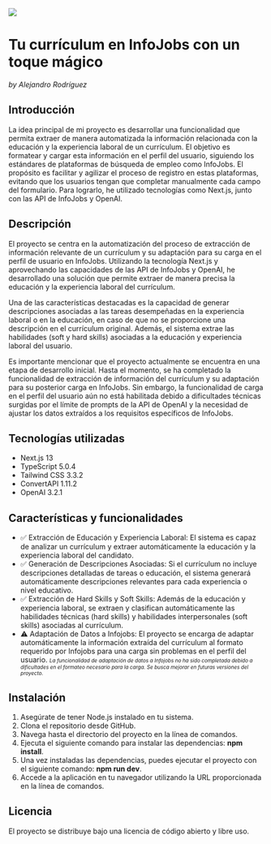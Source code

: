 [![](https://img.shields.io/badge/-Demo-lightgreen?style=for-the-badge&theme=dark)](https://infojobs-hackathon-production-9463.up.railway.app/)

# Tu currículum en InfoJobs con un toque mágico
*by Alejandro Rodríguez*

## Introducción

La idea principal de mi proyecto es desarrollar una funcionalidad que permita extraer de manera automatizada la información relacionada con la educación y la experiencia laboral de un currículum. El objetivo es formatear y cargar esta información en el perfil del usuario, siguiendo los estándares de plataformas de búsqueda de empleo como InfoJobs. El propósito es facilitar y agilizar el proceso de registro en estas plataformas, evitando que los usuarios tengan que completar manualmente cada campo del formulario. Para lograrlo, he utilizado tecnologías como Next.js, junto con las API de InfoJobs y OpenAI.

## Descripción

El proyecto se centra en la automatización del proceso de extracción de información relevante de un currículum y su adaptación para su carga en el perfil de usuario en InfoJobs. Utilizando la tecnología Next.js y aprovechando las capacidades de las API de InfoJobs y OpenAI, he desarrollado una solución que permite extraer de manera precisa la educación y la experiencia laboral del currículum.

Una de las características destacadas es la capacidad de generar descripciones asociadas a las tareas desempeñadas en la experiencia laboral o en la educación, en caso de que no se proporcione una descripción en el currículum original. Además, el sistema extrae las habilidades (soft y hard skills) asociadas a la educación y experiencia laboral del usuario.

Es importante mencionar que el proyecto actualmente se encuentra en una etapa de desarrollo inicial. Hasta el momento, se ha completado la funcionalidad de extracción de información del currículum y su adaptación para su posterior carga en InfoJobs. Sin embargo, la funcionalidad de carga en el perfil del usuario aún no está habilitada debido a dificultades técnicas surgidas por el límite de prompts de la API de OpenAI y la necesidad de ajustar los datos extraídos a los requisitos específicos de InfoJobs.

## Tecnologías utilizadas

- Next.js 13
- TypeScript 5.0.4
- Tailwind CSS 3.3.2
- ConvertAPI 1.11.2
- OpenAI 3.2.1

## Características y funcionalidades

- ✅ Extracción de Educación y Experiencia Laboral: El sistema es capaz de analizar un currículum y extraer automáticamente la educación y la experiencia laboral del candidato.
- ✅ Generación de Descripciones Asociadas: Si el currículum no incluye descripciones detalladas de tareas o educación, el sistema generará automáticamente descripciones relevantes para cada experiencia o nivel educativo.
- ✅ Extracción de Hard Skills y Soft Skills: Además de la educación y experiencia laboral, se extraen y clasifican automáticamente las habilidades técnicas (hard skills) y habilidades interpersonales (soft skills) asociadas al currículum.
- ⚠️ Adaptación de Datos a Infojobs: El proyecto se encarga de adaptar automáticamente la información extraída del currículum al formato requerido por Infojobs para una carga sin problemas en el perfil del usuario. <font size='1'>*La funcionalidad de adaptación de datos a Infojobs no ha sido completada debido a dificultades en el formateo necesario para la carga. Se busca mejorar en futuras versiones del proyecto.*</font>

## Instalación

1. Asegúrate de tener Node.js instalado en tu sistema.
2. Clona el repositorio desde GitHub.
3. Navega hasta el directorio del proyecto en la línea de comandos.
4. Ejecuta el siguiente comando para instalar las dependencias: **npm install**.
5. Una vez instaladas las dependencias, puedes ejecutar el proyecto con el siguiente comando: **npm run dev**.
6. Accede a la aplicación en tu navegador utilizando la URL proporcionada en la línea de comandos.

## Licencia

El proyecto se distribuye bajo una licencia de código abierto y libre uso.
